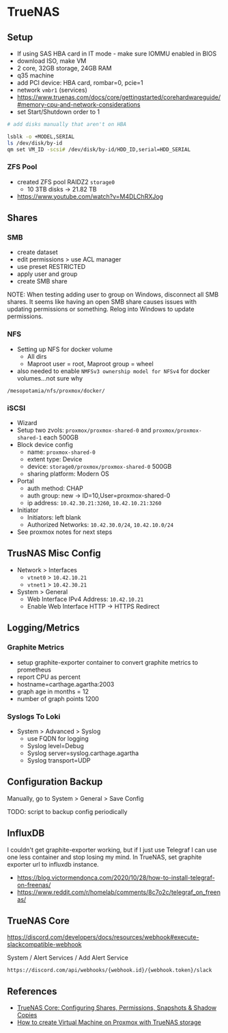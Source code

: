 # TrueNAS

## Setup

- If using SAS HBA card in IT mode - make sure IOMMU enabled in BIOS
- download ISO, make VM
- 2 core, 32GB storage, 24GB RAM
- q35 machine
- add PCI device: HBA card, rombar=0, pcie=1
- network `vmbr1` (services)
- https://www.truenas.com/docs/core/gettingstarted/corehardwareguide/#memory-cpu-and-network-considerations
- set Start/Shutdown order to 1

```sh
# add disks manually that aren't on HBA

lsblk -o +MODEL,SERIAL
ls /dev/disk/by-id
qm set VM_ID -scsi# /dev/disk/by-id/HDD_ID,serial=HDD_SERIAL
```

### ZFS Pool

- created ZFS pool RAIDZ2 `storage0`
  - 10 3TB disks -> 21.82 TB
- https://www.youtube.com/watch?v=M4DLChRXJog

## Shares

### SMB

- create dataset
- edit permissions > use ACL manager
- use preset RESTRICTED
- apply user and group
- create SMB share

NOTE: When testing adding user to group on Windows, disconnect all SMB shares.
It seems like having an open SMB share causes issues with updating permissions or something.
Relog into Windows to update permissions.

### NFS

- Setting up NFS for docker volume
  - All dirs
  - Maproot user = root, Maproot group = wheel
- also needed to enable `NMFSv3 ownership model for NFSv4` for docker volumes...not sure why

`/mesopotamia/nfs/proxmox/docker/`

### iSCSI

- Wizard
- Setup two zvols: `proxmox/proxmox-shared-0` and `proxmox/proxmox-shared-1` each 500GB
- Block device config
  - name: `proxmox-shared-0`
  - extent type: Device
  - device: `storage0/proxmox/proxmox-shared-0` 500GB
  - sharing platform: Modern OS
- Portal
  - auth method: CHAP
  - auth group: new -> ID=10,User=proxmox-shared-0
  - ip address: `10.42.30.21:3260`, `10.42.10.21:3260`
- Initiator
  - Initiators: left blank
  - Authorized Networks: `10.42.30.0/24`, `10.42.10.0/24`
- See proxmox notes for next steps

## TrusNAS Misc Config

- Network > Interfaces 
  - `vtnet0` > `10.42.10.21`
  - `vtnet1` > `10.42.30.21`
- System > General
  - Web Interface IPv4 Address: `10.42.10.21`
  - Enable Web Interface HTTP -> HTTPS Redirect

## Logging/Metrics

### Graphite Metrics

- setup graphite-exporter container to convert graphite metrics to prometheus
- report CPU as percent
- hostname=carthage.agartha:2003
- graph age in months = 12
- number of graph points 1200

### Syslogs To Loki

- System > Advanced > Syslog
  - use FQDN for logging
  - Syslog level=Debug
  - Syslog server=syslog.carthage.agartha
  - Syslog transport=UDP

## Configuration Backup

Manually, go to System > General > Save Config

TODO: script to backup config periodically

## InfluxDB

I couldn't get graphite-exporter working, but if I just use Telegraf I can use one less container and stop losing my mind.
In TrueNAS, set graphite exporter url to influxdb instance.

- https://blog.victormendonca.com/2020/10/28/how-to-install-telegraf-on-freenas/
- https://www.reddit.com/r/homelab/comments/8c7o2c/telegraf_on_freenas/

## TrueNAS Core

https://discord.com/developers/docs/resources/webhook#execute-slackcompatible-webhook

System / Alert Services / Add Alert Service

`https://discord.com/api/webhooks/{webhook.id}/{webhook.token}/slack`

## References

- [TrueNAS Core: Configuring Shares, Permissions, Snapshots & Shadow Copies](https://www.youtube.com/watch?v=QIdy6sR0HrI)
- [How to create Virtual Machine on Proxmox with TrueNAS storage](https://www.youtube.com/watch?v=WWhyqPO1bZg)

